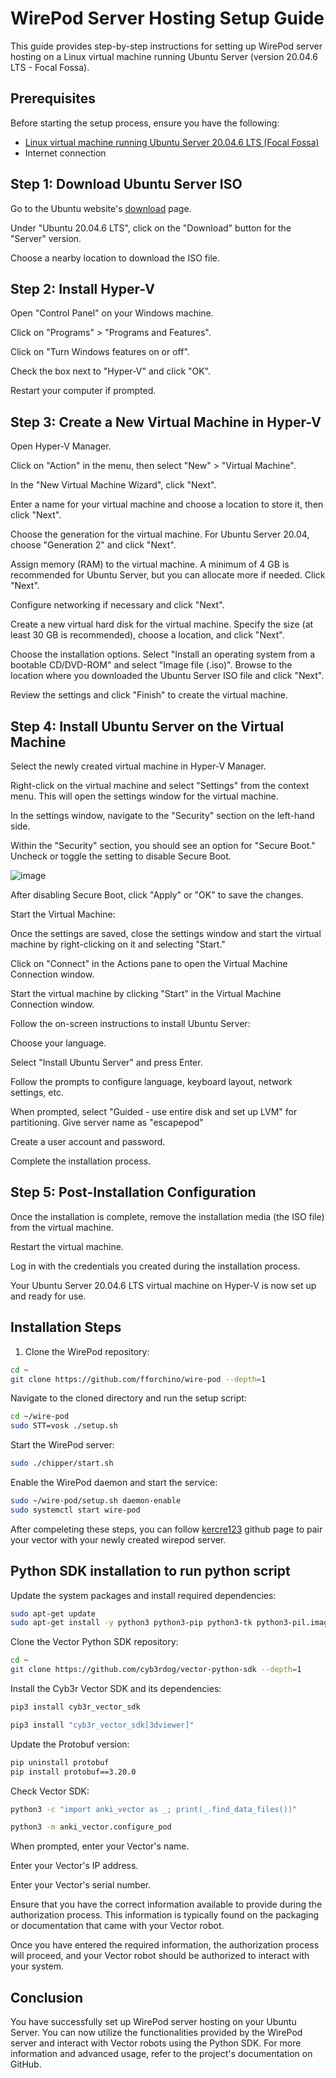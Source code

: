 # WirePod Server Hosting Setup Guide

This guide provides step-by-step instructions for setting up WirePod server hosting on a Linux virtual machine running Ubuntu Server (version 20.04.6 LTS - Focal Fossa).

## Prerequisites

Before starting the setup process, ensure you have the following:

- [Linux virtual machine running Ubuntu Server 20.04.6 LTS (Focal Fossa)](https://releases.ubuntu.com/focal/ubuntu-20.04.6-live-server-amd64.iso)
- Internet connection
  
## Step 1: Download Ubuntu Server ISO
Go to the Ubuntu website's [download](https://releases.ubuntu.com/focal/ubuntu-20.04.6-live-server-amd64.iso) page.

Under "Ubuntu 20.04.6 LTS", click on the "Download" button for the "Server" version.

Choose a nearby location to download the ISO file.

## Step 2: Install Hyper-V
Open "Control Panel" on your Windows machine.

Click on "Programs" > "Programs and Features".

Click on "Turn Windows features on or off".

Check the box next to "Hyper-V" and click "OK".

Restart your computer if prompted.

## Step 3: Create a New Virtual Machine in Hyper-V
Open Hyper-V Manager.

Click on "Action" in the menu, then select "New" > "Virtual Machine".

In the "New Virtual Machine Wizard", click "Next".

Enter a name for your virtual machine and choose a location to store it, then click "Next".

Choose the generation for the virtual machine. For Ubuntu Server 20.04, choose "Generation 2" and click "Next".

Assign memory (RAM) to the virtual machine. A minimum of 4 GB is recommended for Ubuntu Server, but you can allocate more if needed. Click "Next".

Configure networking if necessary and click "Next".

Create a new virtual hard disk for the virtual machine. Specify the size (at least 30 GB is recommended), choose a location, and click "Next".

Choose the installation options. Select "Install an operating system from a bootable CD/DVD-ROM" and select "Image file (.iso)". Browse to the location where you downloaded the Ubuntu Server ISO file and click "Next".

Review the settings and click "Finish" to create the virtual machine.

## Step 4: Install Ubuntu Server on the Virtual Machine
Select the newly created virtual machine in Hyper-V Manager.

Right-click on the virtual machine and select "Settings" from the context menu. This will open the settings window for the virtual machine.

In the settings window, navigate to the "Security" section on the left-hand side.

Within the "Security" section, you should see an option for "Secure Boot." Uncheck or toggle the setting to disable Secure Boot.

![image](https://github.com/oviahsanhabib/Vector-WirePod-server-Install-On-VM/assets/104899177/13208dcf-f3c5-4334-a3c6-94d2037415ac)

After disabling Secure Boot, click "Apply" or "OK" to save the changes.

Start the Virtual Machine:

Once the settings are saved, close the settings window and start the virtual machine by right-clicking on it and selecting "Start."

Click on "Connect" in the Actions pane to open the Virtual Machine Connection window.

Start the virtual machine by clicking "Start" in the Virtual Machine Connection window.

Follow the on-screen instructions to install Ubuntu Server:

Choose your language.

Select "Install Ubuntu Server" and press Enter.

Follow the prompts to configure language, keyboard layout, network settings, etc.

When prompted, select "Guided - use entire disk and set up LVM" for partitioning.
Give server name as "escapepod"

Create a user account and password.

Complete the installation process.

## Step 5: Post-Installation Configuration
Once the installation is complete, remove the installation media (the ISO file) from the virtual machine.

Restart the virtual machine.

Log in with the credentials you created during the installation process.

Your Ubuntu Server 20.04.6 LTS virtual machine on Hyper-V is now set up and ready for use.

## Installation Steps

1. Clone the WirePod repository:

```bash
cd ~
git clone https://github.com/fforchino/wire-pod --depth=1
```
Navigate to the cloned directory and run the setup script:
```bash
cd ~/wire-pod
sudo STT=vosk ./setup.sh
```
Start the WirePod server:
```bash
sudo ./chipper/start.sh
```

Enable the WirePod daemon and start the service:
```bash
sudo ~/wire-pod/setup.sh daemon-enable
sudo systemctl start wire-pod
```
After compeleting these steps, you can follow [kercre123](https://github.com/kercre123/wire-pod/wiki/Installation) github page to pair your vector with your newly created wirepod server.

## Python SDK installation to run python script

Update the system packages and install required dependencies:
```bash
sudo apt-get update
sudo apt-get install -y python3 python3-pip python3-tk python3-pil.imagetk build-essential libssl-dev libffi-dev freeglut3
```
Clone the Vector Python SDK repository:
```bash
cd ~
git clone https://github.com/cyb3rdog/vector-python-sdk --depth=1
```
Install the Cyb3r Vector SDK and its dependencies:
```bash
pip3 install cyb3r_vector_sdk
```
```bash
pip3 install "cyb3r_vector_sdk[3dviewer]"
```
Update the Protobuf version:
```bash
pip uninstall protobuf
pip install protobuf==3.20.0
```
Check Vector SDK:
```bash
python3 -c "import anki_vector as _; print(_.find_data_files())"
```
```bash
python3 -m anki_vector.configure_pod
```
When prompted, enter your Vector's name.

Enter your Vector's IP address.

Enter your Vector's serial number.

Ensure that you have the correct information available to provide during the authorization process. This information is typically found on the packaging or documentation that came with your Vector robot.

Once you have entered the required information, the authorization process will proceed, and your Vector robot should be authorized to interact with your system.

## Conclusion

You have successfully set up WirePod server hosting on your Ubuntu Server. You can now utilize the functionalities provided by the WirePod server and interact with Vector robots using the Python SDK.
For more information and advanced usage, refer to the project's documentation on GitHub.

